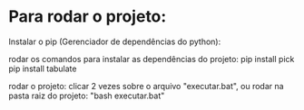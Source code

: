 # Para rodar o projeto:

Instalar o pip (Gerenciador de dependências do python):

rodar os comandos para instalar as dependências do projeto:
	pip install pick
	pip install tabulate

rodar o projeto:
	clicar 2 vezes sobre o arquivo "executar.bat", ou rodar na pasta raiz do projeto: "bash executar.bat"